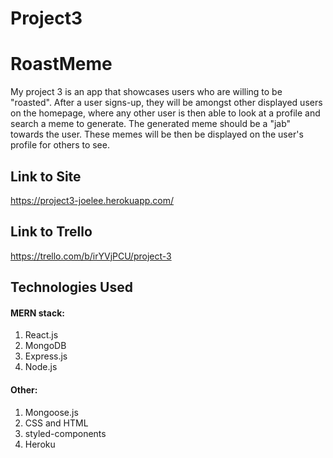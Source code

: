 # Project3

# RoastMeme

My project 3 is an app that showcases users who are willing to be "roasted". After a user signs-up, they will be amongst other displayed users on the homepage, where any other user is then able to look at a profile and search a meme to generate. The generated meme should be a "jab" towards the user. These memes will be then be displayed on the user's profile for others to see.


## Link to Site
https://project3-joelee.herokuapp.com/


## Link to Trello
https://trello.com/b/irYVjPCU/project-3

## Technologies Used

#### MERN stack:

1. React.js
2. MongoDB
3. Express.js
4. Node.js

#### Other:

1. Mongoose.js
2. CSS and HTML
3. styled-components
4. Heroku
